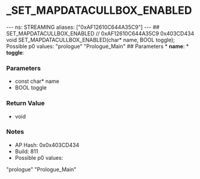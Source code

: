 # _SET_MAPDATACULLBOX_ENABLED

--- ns: STREAMING aliases: ["0xAF12610C644A35C9"] --- ## SET_MAPDATACULLBOX_ENABLED  // 0xAF12610C644A35C9 0x403CD434 void SET_MAPDATACULLBOX_ENABLED(char* name, BOOL toggle);  Possible p0 values: "prologue" "Prologue_Main"  ## Parameters * **name**: * **toggle**:

### Parameters
* const char* name
* BOOL toggle

### Return Value
* void

### Notes
* AP Hash: 0x0x403CD434
* Build: 811
* Possible p0 values:

"prologue"
"Prologue_Main"

